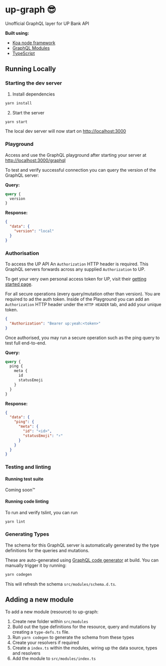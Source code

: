 # up-graph 😎

Unofficial GraphQL layer for UP Bank API

**Built using:**

- [Koa node framework](https://github.com/koajs/koa)
- [GraphQL Modules](https://graphql-modules.com/)
- [TypeScript](https://www.typescriptlang.org/)

## Running Locally

### Starting the dev server

1. Install dependencies

```bash
yarn install
```

2. Start the server

```bash
yarn start
```

The local dev server will now start on [http://localhost:3000](http://localhost:3000)

### Playground

Access and use the GraphQL playground after starting your server at [http://localhost:3000/graphql](http://localhost:3000/graphql)

To test and verify successful connection you can query the version of the GraphQL server:

**Query:**

```graphql
query {
  version
}
```

**Response:**

```json
{
  "data": {
    "version": "local"
  }
}
```

### Authorisation

To access the UP API An `Authorization` HTTP header is required.
This GraphQL servers forwards across any supplied `Authorization` to UP.

To get your very own personal access token for UP, visit their [getting started page](https://api.up.com.au/getting_started).

For all secure operations (every query/mutation other than version).
You are required to ad the auth token. Inside of the Playground you can add an `Authorization` HTTP header under the `HTTP HEADER` tab, and add your unique token.

```json
{
  "Authorization": "Bearer up:yeah:<token>"
}
```

Once authorised, you may run a secure operation such as the ping query to test full end-to-end.

**Query:**

```graphql
query {
  ping {
    meta {
      id
      statusEmoji
    }
  }
}
```

**Response:**

```json
{
  "data": {
    "ping": {
      "meta": {
        "id": "<id>",
        "statusEmoji": "⚡️"
      }
    }
  }
}
```

### Testing and linting

#### Running test suite

Coming soon™

#### Running code linting

To run and verify tslint, you can run

```bash
yarn lint
```

### Generating Types

The schema for this GraphQL server is automatically generated by the type definitions for the queries and mutations.

These are auto-generated using [GraphQL code generator](https://graphql-code-generator.com/) at build.
You can manually trigger it by running:

```bash
yarn codegen
```

This will refresh the schema `src/modules/schema.d.ts`.

## Adding a new module

To add a new module (resource) to up-graph:

1. Create new folder within `src/modules`
1. Build out the type definitions for the resource, query and mutations by creating a `type-defs.ts` file.
1. Run `yarn codegen` to generate the schema from these types
1. Create your resolvers if required
1. Create a `index.ts` within the modules, wiring up the data source, types and resolvers
1. Add the module to `src/modules/index.ts`
